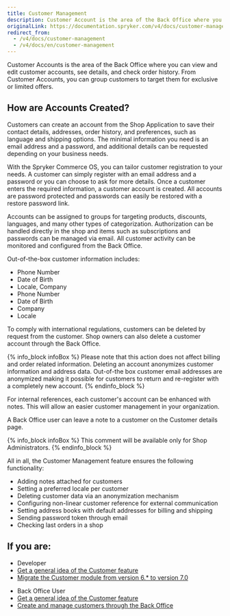 ```yaml
---
title: Customer Management
description: Customer Account is the area of the Back Office where you can view and edit customer accounts, see details and check order history.
originalLink: https://documentation.spryker.com/v4/docs/customer-management
redirect_from:
  - /v4/docs/customer-management
  - /v4/docs/en/customer-management
---
```


Customer Accounts is the area of the Back Office where you can view and edit customer accounts, see details, and check order history. From Customer Accounts, you can group customers to target them for exclusive or limited offers.

## How are Accounts Created?
Customers can create an account from the Shop Application to save their contact details, addresses, order history, and preferences, such as language and shipping options. The minimal information you need is an email address and a password, and additional details can be requested depending on your business needs.

With the Spryker Commerce OS, you can tailor customer registration to your needs. A customer can simply register with an email address and a password or you can choose to ask for more details. Once a customer enters the required information, a customer account is created. All accounts are password protected and passwords can easily be restored with a restore password link.

Accounts can be assigned to groups for targeting products, discounts, languages, and many other types of categorization. Authorization can be handled directly in the shop and items such as subscriptions and passwords can be managed via email. All customer activity can be monitored and configured from the Back Office.

Out-of-the-box customer information includes:

* Phone Number
* Date of Birth
* Locale, Company
* Phone Number
* Date of Birth
* Company
* Locale

To comply with international regulations, customers can be deleted by request from the customer. Shop owners can also delete a customer account through the Back Office.

{% info_block infoBox %}
Please note that this action does not affect billing and order related information. Deleting an account anonymizes customer information and address data. Out-of-the box customer email addresses are anonymized making it possible for customers to return and re-register with a completely new account.
{% endinfo_block %}

For internal references, each customer's account can be enhanced with notes. This will allow an easier customer management in your organization.

A Back Office user can leave a note to a customer on the Customer details page.

{% info_block infoBox %}
This comment will be available only for Shop Administrators.
{% endinfo_block %}

All in all, the Customer Management feature ensures the following functionality:

* Adding notes attached for customers
* Setting a preferred locale per customer
* Deleting customer data via an anonymization mechanism
* Configuring non-linear customer reference for external communication
* Setting address books with default addresses for billing and shipping
* Sending password token through email
* Checking last orders in a shop

## If you are:

<div class="mr-container">
    <div class="mr-list-container">
        <!-- col1 -->
        <div class="mr-col">
            <ul class="mr-list mr-list-green">
                <li class="mr-title">Developer</li>
                <li><a href="https://documentation.spryker.com/v4/docs/customer-module-overview" class="mr-link">Get a general idea of the Customer feature</a></li>
                 <li><a href="https://documentation.spryker.com/v4/docs/mg-customer" class="mr-link">Migrate the Customer module from version 6.* to version 7.0</a></li>
            </ul>
        </div>
        <!-- col2 -->
        <div class="mr-col">
            <ul class="mr-list mr-list-blue">
                <li class="mr-title"> Back Office User</li>
                <li><a href="https://documentation.spryker.com/v4/docs/customer-module-overview" class="mr-link">Get a general idea of the Customer feature</a></li>
                <li><a href="https://documentation.spryker.com/v4/docs/customers" class="mr-link">Create and manage customers through the Back Office</a></li>
            </ul>
        </div>
        </div>
</div>
